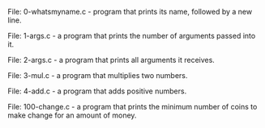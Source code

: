 File: 0-whatsmyname.c -  program that prints its name, followed by a new line.

File: 1-args.c - a program that prints the number of arguments passed into it.

File: 2-args.c - a program that prints all arguments it receives.

File: 3-mul.c - a program that multiplies two numbers.

File: 4-add.c - a program that adds positive numbers.

File: 100-change.c - a program that prints the minimum number of coins to make change for an amount of money.

